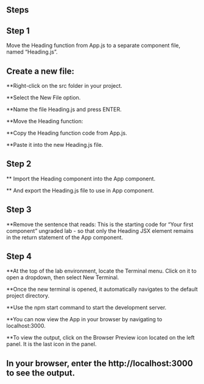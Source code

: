 ## Steps

## Step 1
Move the Heading function from App.js to a separate component file, named “Heading.js”. 

## Create a new file:     

**Right-click on the src folder in your project. 

**Select the New File option. 

**Name the file  Heading.js  and press ENTER.  

**Move the Heading function: 

**Copy the Heading function code from App.js. 

**Paste it into the new Heading.js file.  

## Step 2

** Import the Heading component into the App component.

** And export the Heading.js file to use in App component.

## Step 3
**Remove the sentence that reads: This is the starting code for “Your first component” ungraded lab - so that only the Heading JSX element remains in the return statement of the App component. 

## Step 4
**At the top of the lab environment, locate the Terminal menu. Click on it to open a dropdown, then select New Terminal.  

**Once the new terminal is opened, it automatically navigates to the default project directory. 

**Use the  npm start command to start the development server.  

**You can now view the App in your browser by navigating to localhost:3000.  

**To view the output, click on the Browser Preview icon located on the left panel. It is the last icon in the panel.  


 ## In your browser, enter the http://localhost:3000 to see the output.  
